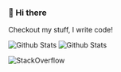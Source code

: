 ### 🤖 Hi there

Checkout my stuff, I write code!

![Github Stats](https://github-readme-stats.vercel.app/api?username=apollo-roboto&count_private=true&show_icons=true&hide_border=true&border_radius=6.0&bg_color=00000000&theme=dark#gh-dark-mode-only)
![Github Stats](https://github-readme-stats.vercel.app/api?username=apollo-roboto&count_private=true&show_icons=true&hide_border=true&border_radius=6.0&bg_color=00000000#gh-light-mode-only)


![StackOverflow](https://stackoverflow.com/users/flair/10101321.png)
